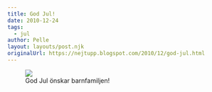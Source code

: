 ```yaml
---
title: God Jul!
date: 2010-12-24
tags: 
  - jul	
author: Pelle
layout: layouts/post.njk
originalUrl: https://nejtupp.blogspot.com/2010/12/god-jul.html
---
```


<figure>
	<img src="../../../img/2010/12/Julfoto 2010.jpg">
	<figcaption>God Jul önskar barnfamiljen!</figcaption>
</figure>
